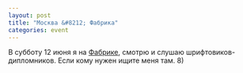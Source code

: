 ```yaml
---
layout: post
title: "Москва &#8212; Фабрика"
categories: event
---
```

В субботу 12 июня я на [Фабрике](https://proektfabrika.ru/stat.php?id=3), смотрю и слушаю шрифтовиков-дипломников. Если кому нужен ищите меня там. 8)